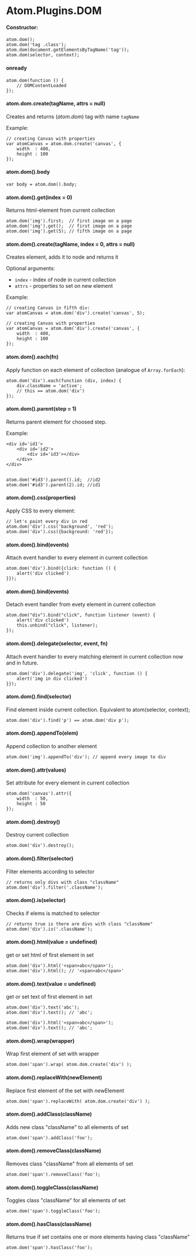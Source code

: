 Atom.Plugins.DOM
================

#### Constructor:

	atom.dom();
	atom.dom('tag .class');
	atom.dom(document.getElementsByTagName('tag'));
	atom.dom(selector, context);

#### onready

	atom.dom(function () {
		// DOMContentLoaded
	});

#### atom.dom.create(tagName, attrs = null)

Creates and returns (*atom.dom*) tag with name `tagName`

Example:

	// creating Canvas with properties
	var atomCanvas = atom.dom.create('canvas', {
		width  : 400,
		height : 100
	});



#### atom.dom().body

	var body = atom.dom().body;

#### atom.dom().get(index = 0)

Returns html-element from current collection

	atom.dom('img').first;  // first image on a page
	atom.dom('img').get();  // first image on a page
	atom.dom('img').get(5); // fifth image on a page

#### atom.dom().create(tagName, index = 0, attrs = null)

Creates element, adds it to node and returns it

Optional arguments:

* `index` - index of node in current collection
* `attrs` - properties to set on new element

Example:

	// creating Canvas in fifth div:
	var atomCanvas = atom.dom('div').create('canvas', 5);

	// creating Canvas with properties
	var atomCanvas = atom.dom('div').create('canvas', {
		width  : 400,
		height : 100
	});

#### atom.dom().each(fn)

Apply function on each element of collection (analogue of `Array.forEach`):

	atom.dom('div').each(function (div, index) {
		div.className = 'active';
		// this == atom.dom('div')
	});

#### atom.dom().parent(step = 1)

Returns parent element for choosed step.

Example:

	
	<div id='id1'>
		<div id='id2'>
			<div id='id3'></div>
		</div>
	</div>


	atom.dom('#id3').parent().id;  //id2
	atom.dom('#id3').parent(2).id; //id1

#### atom.dom().css(properties)

Apply CSS to every element:

	// let's paint every div in red
	atom.dom('div').css('background', 'red');
	atom.dom('div').css({background: 'red'});

#### atom.dom().bind(events)

Attach event handler to every element in current collection

	atom.dom('div').bind({click: function () {
		alert('div clicked')
	}});

#### atom.dom().bind(events)

Detach event handler from evety element in current collection
	
	atom.dom("div").bind("click", function listener (event) {
		alert('div clicked')
		this.unbind("click", listener);
	});


#### atom.dom().delegate(selector, event, fn)

Attach event handler to every matching element in current collection now and in
future.

	atom.dom('div').delegate('img', 'click', function () {
		alert('img in div clicked')
	}});

#### atom.dom().find(selector)

Find element inside current collection. Equivalent to atom(selector, context);

	atom.dom('div').find('p') == atom.dom('div p');

#### atom.dom().appendTo(elem)

Append collection to another element

	atom.dom('img').appendTo('div'); // append every image to div

#### atom.dom().attr(values)

Set attribute for every element in current collection

	atom.dom('canvas').attr({
		width  : 50,
		height : 50
	});

#### atom.dom().destroy()

Destroy current collection

	atom.dom('div').destroy();

#### atom.dom().filter(selector)

Filter elements according to selector

	// returns only divs with class "className"
	atom.dom('div').filter('.className');


#### atom.dom().is(selector)

Checks if elems is matched to selector

	// returns true is there are divs with class "className"
	atom.dom('div').is('.className');

#### atom.dom().html(value = undefined)

get or set html of first element in set

	atom.dom('div').html('<span>abc</span>');
	atom.dom('div').html(); // '<span>abc</span>'

#### atom.dom().text(value = undefined)

get or set text of first element in set

	atom.dom('div').text('abc');
	atom.dom('div').text(); // 'abc';

	atom.dom('div').html('<span>abc</span>');
	atom.dom('div').text(); // 'abc';

#### atom.dom().wrap(wrapper)

Wrap first element of set with wrapper

	atom.dom('span').wrap( atom.dom.create('div') );

#### atom.dom().replaceWith(newElement)

Replace first element of the set with newElement

	atom.dom('span').replaceWith( atom.dom.create('div') );

#### atom.dom().addClass(className)

Adds new class "className" to all elements of set

	atom.dom('span').addClass('foo');


#### atom.dom().removeClass(className)

Removes class "className" from all elements of set

	atom.dom('span').removeClass('foo');


#### atom.dom().toggleClass(className)

Toggles class "className" for all elements of set

	atom.dom('span').toggleClass('foo');


#### atom.dom().hasClass(className)

Returns true if set contains one or more elements
having class "className"

	atom.dom('span').hasClass('foo');
